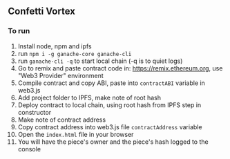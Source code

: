 ## Confetti Vortex

### To run
1. Install node, npm and ipfs
2. run `npm i -g ganache-core ganache-cli`
3. run `ganache-cli -q` to start local chain (-q is to quiet logs)
4. Go to remix and paste contract code in: https://remix.ethereum.org, use "Web3 Provider" environment
5. Compile contract and copy ABI, paste into `contractABI` variable in web3.js
6. Add project folder to IPFS, make note of root hash
7. Deploy contract to local chain, using root hash from IPFS step in constructor
8. Make note of contract address
9. Copy contract address into web3.js file `contractAddress` variable
10. Open the `index.html` file in your browser
11. You will have the piece's owner and the piece's hash logged to the console

